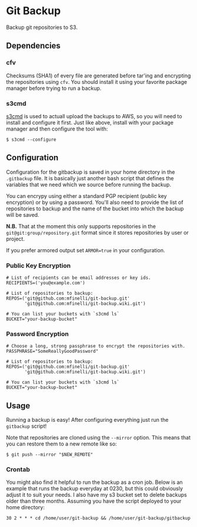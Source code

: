 # Git Backup

Backup git repositories to S3.

## Dependencies

### cfv

Checksums (SHA1) of every file are generated before tar'ing and encrypting
the repositories using `cfv`. You should install it using your favorite
package manager before trying to run a backup.

### s3cmd

[s3cmd](https://github.com/s3tools/s3cmd) is used to actuall upload the
backups to AWS, so you will need to install and configure it first. Just like
above, install with your package manager and then configure the tool with:

```shell
$ s3cmd --configure
```

## Configuration

Configuration for the gitbackup is saved in your home directory in the
`.gitbackup` file. It is basically just another bash script that defines the
variables that we need which we source before running the backup.

You can encrypy using either a standard PGP recipient (public key encryption)
or by using a password. You'll also need to provide the list of repositories
to backup and the name of the bucket into which the backup will be saved.

**N.B.** That at the moment this only supports repositories in the
`git@git:group/repository.git` format since it stores repositories by user or
project.

If you prefer armored output set `ARMOR=true` in your configuration.

### Public Key Encryption

```shell
# List of recipients can be email addresses or key ids.
RECIPIENTS=('you@example.com')

# List of repositories to backup:
REPOS=('git@github.com:mfinelli/git-backup.git'
       'git@github.com:mfinelli/git-backup.wiki.git')

# You can list your buckets with `s3cmd ls`
BUCKET="your-backup-bucket"
```

### Password Encryption

```shell
# Choose a long, strong passphrase to encrypt the repositories with.
PASSPHRASE="SomeReallyGoodPassword"

# List of repositories to backup:
REPOS=('git@github.com:mfinelli/git-backup.git'
       'git@github.com:mfinelli/git-backup.wiki.git')

# You can list your buckets with `s3cmd ls`
BUCKET="your-backup-bucket"
```

## Usage

Running a backup is easy! After configuring everything just run the
`gitbackup` script!

Note that repositories are cloned using the `--mirror` option. This means that
you can restore them to a new remote like so:

```shell
$ git push --mirror "$NEW_REMOTE"
```

### Crontab

You might also find it helpful to run the backup as a cron job. Below is an
example that runs the backup everyday at 0230, but this could obviously adjust
it to suit your needs. I also have my s3 bucket set to delete backups older
than three months. Assuming you have the script deployed to your home
directory:

```
30 2 * * * cd /home/user/git-backup && /home/user/git-backup/gitbackup
```
